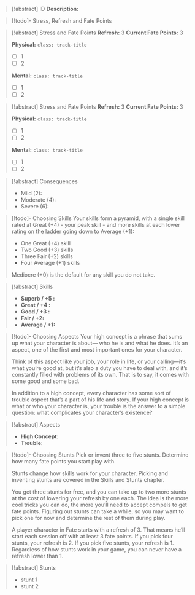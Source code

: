 > [!abstract] ID
> **Description:**
> 

> [!todo]- Stress, Refresh and Fate Points
> 

> [!abstract] Stress and Fate Points
> **Refresh:** 3
> **Current Fate Points:** 3
> 
> **Physical:** `class: track-title`
> - [ ] 1
> - [ ] 2
> 
> **Mental:** `class: track-title`
>  - [ ] 1
>  - [ ] 2

> [!abstract] Stress and Fate Points
> **Refresh:** 3
> **Current Fate Points:** 3
> 
> **Physical:** `class: track-title`
> - [ ] 1
> - [ ] 2
> 
> **Mental:** `class: track-title`
>  - [ ] 1
>  - [ ] 2

> [!abstract] Consequences
> - Mild (2): 
> - Moderate (4):
> - Severe (6):

> [!todo]- Choosing Skills 
> Your skills form a pyramid, with a single skill rated at Great (+4) - your peak skill - and more skills at each lower rating on the ladder going down to Average (+1):
> 
> - One Great (+4) skill
> - Two Good (+3) skills
> - Three Fair (+2) skills
> - Four Average (+1) skills
> 
> Mediocre (+0) is the default  for any skill you do not take. 

> [!abstract] Skills
>  - **Superb / +5 :**  
>  - **Great / +4 :**  
>  - **Good / +3 :** 
>  - **Fair / +2:**
>  - **Average / +1:** 

> [!todo]- Choosing Aspects
> Your high concept is a phrase that sums up what your character is about— who he is and what he does. It’s an aspect, one of the first and most important ones for your character.
> 
> Think of this aspect like your job, your role in life, or your calling—it’s what you’re good at, but it’s also a duty you have to deal with, and it’s constantly filled with problems of its own. That is to say, it comes with some good and some bad.
> 
> In addition to a high concept, every character has some sort of trouble aspect that’s a part of his life and story. If your high concept is what or who your character is, your trouble is the answer to a simple question: what complicates your character’s existence?

> [!abstract] Aspects
> - **High Concept**:
> - **Trouble**:

> [!todo]- Choosing Stunts
> Pick or invent three to five stunts. Determine how many fate points you start play with.
> 
> Stunts change how skills work for your character. Picking and inventing stunts are covered in the Skills and Stunts chapter.
> 
> You get three stunts for free, and you can take up to two more stunts at the cost of lowering your refresh by one each. The idea is the more cool tricks you can do, the more you’ll need to accept compels to get fate points. Figuring out stunts can take a while, so you may want to pick one for now and determine the rest of them during play.
> 
> A player character in Fate starts with a refresh of 3. That means he’ll start each session off with at least 3 fate points. If you pick four stunts, your refresh is 2. If you pick five stunts, your refresh is 1. Regardless of how stunts work in your game, you can never have a refresh lower than 1.


> [!abstract] Stunts
> - stunt 1
> - stunt 2